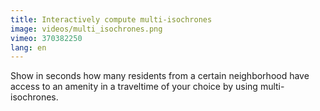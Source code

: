 ```yaml
---
title: Interactively compute multi-isochrones
image: videos/multi_isochrones.png
vimeo: 370382250
lang: en
---
```


Show in seconds how many residents from a certain neighborhood have access to an amenity in a traveltime of your choice by using multi-isochrones. 